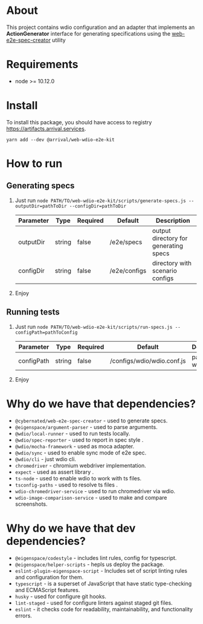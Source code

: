# About

This project contains wdio configuration and an adapter that implements an **ActionGenerator** interface for generating specifications using the [web-e2e-spec-creator](https://github.com/cybernated/web-e2e-spec-creator) utility

# Requirements

* node >= 10.12.0

# Install

To install this package, you should have access to registry https://artifacts.arrival.services.

`yarn add --dev @arrival/web-wdio-e2e-kit`

# How to run

## Generating specs

1. Just run
    `node PATH/TO/web-wdio-e2e-kit/scripts/generate-specs.js --outputDir=pathToDir --configDir=pathToDir`
    
    | Parameter | Type | Required | Default | Description |
    | ------ | ------ | ------ | ------ | ------ |
    | outputDir | string | false | <cwd>/e2e/specs | output directory for generating specs |
    | configDir | string | false | <cwd>/e2e/configs | directory with scenario configs |

2. Enjoy

## Running tests

1. Just run
    `node PATH/TO/web-wdio-e2e-kit/scripts/run-specs.js --configPath=pathToConfig`
    
    | Parameter | Type | Required | Default | Description |
    | ------ | ------ | ------ | ------ | ------ |
    | configPath | string | false | <package>/configs/wdio/wdio.conf.js | path to wdio config |

2. Enjoy

# Why do we have that dependencies?

* `@cybernated/web-e2e-spec-creator` - used to generate specs.
* `@eigenspace/argument-parser` - used to parse arguments.
* `@wdio/local-runner` - used to run tests locally.
* `@wdio/spec-reporter` - used to report in spec style .
* `@wdio/mocha-framework` - used as moca adapter.
* `@wdio/sync` - used to enable sync mode of e2e spec.
* `@wdio/cli` - just wdio cli.
* `chromedriver` - chromium webdriver implementation.
* `expect` - used as assert library .
* `ts-node` - used to enable wdio to work with ts files.
* `tsconfig-paths` - used to resolve ts files .
* `wdio-chromedriver-service` - used to run chromedriver via wdio.
* `wdio-image-comparison-service` - used to make and compare screenshots.

# Why do we have that dev dependencies?

* `@eigenspace/codestyle` - includes lint rules, config for typescript.
* `@eigenspace/helper-scripts` - hepls us deploy the package.
* `eslint-plugin-eigenspace-script` - Includes set of script linting rules and configuration for them.
* `typescript` - is a superset of JavaScript that have static type-checking and ECMAScript features.
* `husky` - used for configure git hooks.
* `lint-staged` - used for configure linters against staged git files.
* `eslint` - it checks code for readability, maintainability, and functionality errors.
